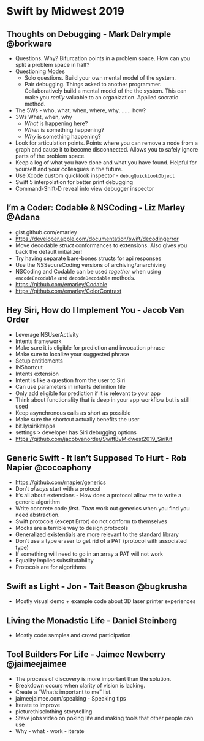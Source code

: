# Swift by Midwest 2019

## Thoughts on Debugging - Mark Dalrymple @borkware

- Questions. Why? Bifurcation points in a problem space. How can you split a problem space in half?
- Questioning Modes
    - Solo questions. Build your own mental model of the system.
    - Pair debugging. Things asked to another programmer. Collaboratively build a mental model of the the system. This can make you *really* valuable to an organization. Applied socratic method.
- The 5Ws - who, what, when, where, why, ...... how? 
- 3Ws What, when, why
    - *What* is happening here?
    - *When* is something happening?
    - *Why* is something happening?
- Look for articulation points. Points where you can remove a node from a graph and cause it to become disconnected. Allows you to safely ignore parts of the problem space.
- Keep a log of what you have done and what you have found. Helpful for yourself and your colleagues in the future.
- Use Xcode custom quicklook inspector - `debugQuickLookObject`
- Swift 5 interpolation for better print debugging
- Command-Shift-D reveal into view debugger inspector

## I’m a Coder: Codable & NSCoding - Liz Marley @Adana

- gist.github.com/emarley
- https://developer.apple.com/documentation/swift/decodingerror
- Move decodable *struct* conformances to extensions. Also gives you back the default initializer!
- Try having separate bare-bones structs for api responses
- Use the NSSecureCoding versions of archiving/unarchiving
- NSCoding and Codable can be used *together* when using `encodeEncodable` and `decodeDecodable` methods.
- https://github.com/emarley/Codable
- https://github.com/emarley/ColorContrast

## Hey Siri, How do I Implement You - Jacob Van Order

- Leverage NSUserActivity
- Intents framework
- Make sure it is eligible for prediction and invocation phrase
- Make sure to localize your suggested phrase
- Setup entitlements
- INShortcut 
- Intents extension
- Intent is like a question from the user to Siri
- Can use parameters in intents definition file
- Only add eligible for prediction if it is relevant to your app
- Think about functionality that is deep in your app workflow but is still used
- Keep asynchronous calls as short as possible
- Make sure the shortcut actually benefits the user
- bit.ly/sirikitapps
- settings > developer has Siri debugging options
- https://github.com/jacobvanorder/SwiftByMidwest2019_SiriKit

## Generic Swift - It Isn’t Supposed To Hurt - Rob Napier @cocoaphony

- https://github.com/rnapier/generics
- Don’t *always* start with a protocol
- It’s all about extensions - How does a protocol allow me to write a generic algorithm
- Write concrete code *first*. *Then* work out generics when you find you need abstraction.
- Swift protocols (except Error) do not conform to themselves
- Mocks are a terrible way to design protocols
- Generalized existentials are more relevant to the standard library
- Don’t use a type eraser to get rid of a PAT (protocol with associated type)
- If something will need to go in an array a PAT will not work
- Equality implies substitutability
- Protocols are for algorithms

## Swift as Light - Jon - Tait Beason @bugkrusha

- Mostly visual demo + example code about 3D laser printer experiences

## Living the Monadstic Life - Daniel Steinberg

- Mostly code samples and crowd participation

## Tool Builders For Life - Jaimee Newberry @jaimeejaimee

- The process of discovery is more important than the solution.
- Breakdown occurs when clarity of vision is lacking.
- Create a “What’s important to me” list.
- jaimeejaimee.com/speaking - Speaking tips
- Iterate to improve
- picturethisclothing storytelling
- Steve jobs video on poking life and making tools that other people can use
- Why - what - work - iterate

